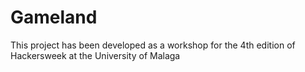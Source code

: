 # Gameland

This project has been developed as a workshop for the 4th edition of Hackersweek at the University of Malaga
